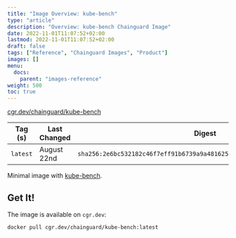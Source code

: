 ```yaml
---
title: "Image Overview: kube-bench"
type: "article"
description: "Overview: kube-bench Chainguard Image"
date: 2022-11-01T11:07:52+02:00
lastmod: 2022-11-01T11:07:52+02:00
draft: false
tags: ["Reference", "Chainguard Images", "Product"]
images: []
menu:
  docs:
    parent: "images-reference"
weight: 500
toc: true
---
```


[cgr.dev/chainguard/kube-bench](https://github.com/chainguard-images/images/tree/main/images/kube-bench)

| Tag (s)   | Last Changed | Digest                                                                    |
|-----------|--------------|---------------------------------------------------------------------------|
|  `latest` | August 22nd  | `sha256:2e6bc532182c46f7eff91b6739a9a481625d1003b602cb941d062a7fb7af5b82` |



Minimal image with [kube-bench](https://github.com/aquasecurity/kube-bench).

## Get It!

The image is available on `cgr.dev`:

```
docker pull cgr.dev/chainguard/kube-bench:latest
```

